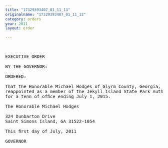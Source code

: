 ```yaml
---
title: "17329393407_01_11_13"
originalname: "17329393407_01_11_13"
category: orders
year: 2011
layout: order

---
```

<pre>
 

EXECUTIVE ORDER

BY THE GOVERNOR:

ORDERED:

That the Honorable Michael Hodges of Glyrm County, Georgia, is
reappointed as a member of the Jekyll Island State Park Authority,
for a tenn of ofﬁce ending July 1, 2015.

The Honorable Michael Hodges

324 Dunbarton Drive
Saint Simons Island, GA 31522-1054

This ﬁrst day of July, 2011

GOVERNOR

</pre>
